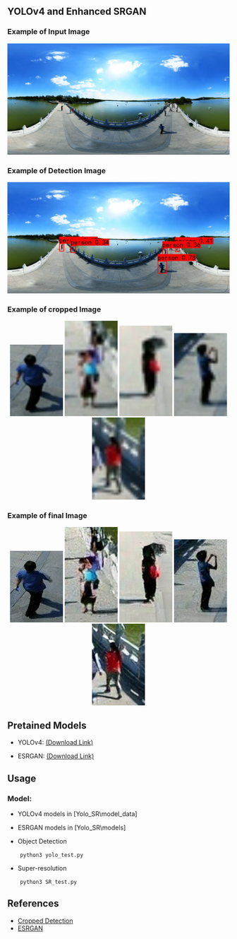 ## YOLOv4 and Enhanced SRGAN
### Example of Input Image
<p align="center">
  <img src="Yolo_SR/input/example.jpg" width="640" title="input">
</p>

### Example of Detection Image
<p align="center">
  <img src="Yolo_SR/yolo_detection/det_img_example.jpg" width="640" title="detection">
</p>

### Example of cropped Image
<p align="center">
  <img src="Yolo_SR/yolo_output/croped_img_example_0.jpg" width="120" title="cropped">
  <img src="Yolo_SR/yolo_output/croped_img_example_1.jpg" width="120" title="cropped">
  <img src="Yolo_SR/yolo_output/croped_img_example_2.jpg" width="120" title="cropped">
  <img src="Yolo_SR/yolo_output/croped_img_example_3.jpg" width="120" title="cropped">
  <img src="Yolo_SR/yolo_output/croped_img_example_4.jpg" width="120" title="cropped">
</p>

### Example of final Image
<p align="center">
  <img src="Yolo_SR/final_output/croped_img_example_0_rlt.png" width="120" title="final">
  <img src="Yolo_SR/final_output/croped_img_example_1_rlt.png" width="120" title="final">
  <img src="Yolo_SR/final_output/croped_img_example_2_rlt.png" width="120" title="final">
  <img src="Yolo_SR/final_output/croped_img_example_3_rlt.png" width="120" title="final">
  <img src="Yolo_SR/final_output/croped_img_example_4_rlt.png" width="120" title="final">
</p>

## Pretained Models
* YOLOv4:
  [(Download Link)](https://www.dropbox.com/s/8l4va3n1cu6ul8o/yolo4.zip?dl=0)
  
* ESRGAN: 
  [(Download Link)](https://www.dropbox.com/s/va58gkcfo8d0c9d/prdb.zip?dl=0)

## Usage
### Model:

* YOLOv4 models in [Yolo_SR\model_data]
* ESRGAN models in [Yolo_SR\models]

* Object Detection
```
    python3 yolo_test.py
```
* Super-resolution
```
    python3 SR_test.py
```

## References
* [Cropped Detection](https://github.com/GaoZiqiang/crop_objects_based_yolov4_pytorch)
* [ESRGAN](https://github.com/xinntao/ESRGAN)
